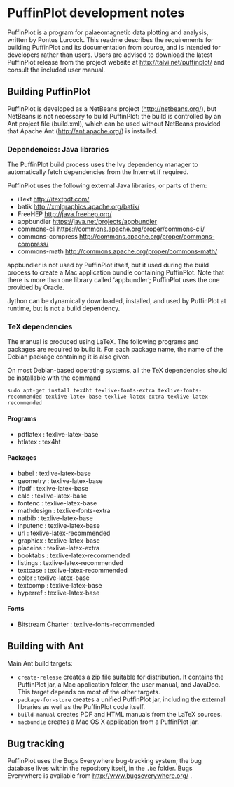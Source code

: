 # PuffinPlot development notes

PuffinPlot is a program for palaeomagnetic data plotting and analysis,
written by Pontus Lurcock. This readme describes the requirements for
building PuffinPlot and its documentation from source, and is intended
for developers rather than users. Users are advised to download the
latest PuffinPlot release from the project website at
http://talvi.net/puffinplot/ and consult the included user manual.

## Building PuffinPlot

PuffinPlot is developed as a NetBeans project (http://netbeans.org/),
but NetBeans is not necessary to build PuffinPlot: the build is
controlled by an Ant project file (build.xml), which can be used without
NetBeans provided that Apache Ant (http://ant.apache.org/) is installed.

### Dependencies: Java libraries

The PuffinPlot build process uses the Ivy dependency manager to
automatically fetch dependencies from the Internet if required.

PuffinPlot uses the following external Java libraries, or parts of them:

* iText http://itextpdf.com/
* batik http://xmlgraphics.apache.org/batik/
* FreeHEP http://java.freehep.org/
* appbundler https://java.net/projects/appbundler
* commons-cli https://commons.apache.org/proper/commons-cli/
* commons-compress http://commons.apache.org/proper/commons-compress/
* commons-math http://commons.apache.org/proper/commons-math/

appbundler is not used by PuffinPlot itself, but it used during the
build process to create a Mac application bundle containing PuffinPlot.
Note that there is more than one library called ‘appbundler’;
PuffinPlot uses the one provided by Oracle.

Jython can be dynamically downloaded, installed, and used by PuffinPlot
at runtime, but is not a build dependency.

### TeX dependencies

The manual is produced using LaTeX. The following programs and packages are
required to build it. For each package name, the name of the Debian package
containing it is also given.

On most Debian-based operating systems, all the TeX dependencies should
be installable with the command

```
sudo apt-get install tex4ht texlive-fonts-extra texlive-fonts-recommended texlive-latex-base texlive-latex-extra texlive-latex-recommended
```

#### Programs

* pdflatex : texlive-latex-base
* htlatex : tex4ht

#### Packages

* babel : texlive-latex-base
* geometry : texlive-latex-base
* ifpdf : texlive-latex-base
* calc : texlive-latex-base
* fontenc : texlive-latex-base
* mathdesign : texlive-fonts-extra
* natbib : texlive-latex-base
* inputenc : texlive-latex-base
* url : texlive-latex-recommended
* graphicx : texlive-latex-base
* placeins : texlive-latex-extra
* booktabs : texlive-latex-recommended
* listings : texlive-latex-recommended
* textcase : texlive-latex-recommended
* color : texlive-latex-base
* textcomp : texlive-latex-base
* hyperref : texlive-latex-base

#### Fonts

* Bitstream Charter : texlive-fonts-recommended

## Building with Ant

Main Ant build targets:

* `create-release` creates a zip file suitable for distribution.
It contains the PuffinPlot jar, a Mac application folder, the
user manual, and JavaDoc. This target depends on most of the
other targets.
* `package-for-store` creates a unified PuffinPlot jar, including
the external libraries as well as the PuffinPlot code itself.
* `build-manual` creates PDF and HTML manuals from the LaTeX sources.
* `macbundle` creates a Mac OS X application from a PuffinPlot jar.

## Bug tracking

PuffinPlot uses the Bugs Everywhere bug-tracking system; the bug
database lives within the repository itself, in the `.be` folder. Bugs
Everywhere is available from http://www.bugseverywhere.org/ .

